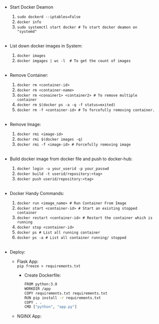 * Start Docker Deamon
	1. ```sudo dockerd --iptables=False```
	2. ```docker info```
	3. ```sudo systemctl start docker # To start docker deamon on "systemd"```
<br><br>

* List down docker images in System:
	1. ```docker images```
	2. ```docker imgages | wc -l  # To get the count of images```
<br><br>

* Remove Container:
	1. ```docker rm <container-id>```
	2. ```docker rm <container-name>```
	3. ```docker rm <conainer1> <container2> # To remove multiple container```
	4. ```docker rm $(docker ps -a -q -f status=exited)```
	5. ```docker rm -f <container-id> # To forcefully removing container.```
<br><br>

* Remove Image:
	1. ```docker rmi <image-id>```
	2. ```docker rmi $(docker images -q)```
	3. ```docker rmi -f <image-id> # Forcefully removing image```
<br><br>

* Build docker image from docker file and push to docker-hub:
	1. ```docker login -u your_userid -p your_passwd```
	2. ```docker build -t userid/repository:<tag>```
	3. ```docker push userid/repository:<tag>```
<br><br>

* Docker Handy Commands:
	1. ```docker run <image_name> # Run Container From Image```
	2. ```docker start <container-id> # Start an existing stopped container```
	3. ```docker restart <container-id> # Restart the container which is running```
	4. ```docker stop <container-id>```
	5. ```docker ps # List all running container```
	6. ```docker ps -a # List all container running/ stopped```
<br><br>

* Deploy:
  * Flask App:<br>
    ```pip freeze > requirements.txt```
    * Create Dockerfile:
		```bash
		FROM python:3.8
		WORKDIR /app
		COPY requirements.txt requirements.txt
		RUN pip install -r requirements.txt
		COPY . .
		CMD ["python", "app.py"]
		```
  
  * NGINX App:
